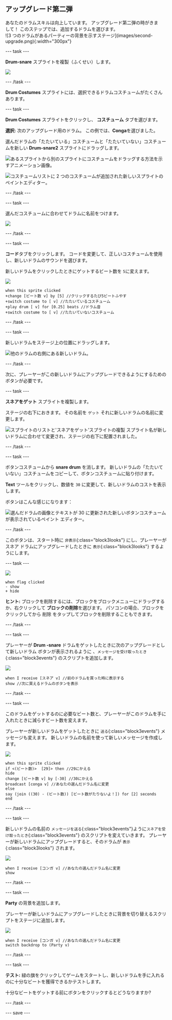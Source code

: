## アップグレード第二弾

<div style="display: flex; flex-wrap: wrap">
<div style="flex-basis: 200px; flex-grow: 1; margin-right: 15px;">
あなたのドラムスキルは向上しています。 アップグレード第二弾の時がきまして！ このステップでは、追加するドラムを選びます。
</div>
<div>
![3 つのドラムがあるパーティーの背景を示すステージ](images/second-upgrade.png){:width="300px"}
</div>
</div>

--- task ---

**Drum-snare** スプライトを複製（ふくせい）します。

![](images/duplicate-snare-drum.png)

--- /task ---

**Drum Costumes** スプライトには、選択できるドラムコスチュームがたくさんあります。

--- task ---

**Drum Costumes** スプライトをクリックし、 **コスチューム** タブを選びます。

**選択:** 次のアップグレード用のドラム。 この例では、**Conga**を選びました。

選んだドラムの「たたいている」コスチュームと「たたいていない」コスチュームを新しい **Drum-snare2** スプライトにドラッグします。

![あるスプライトから別のスプライトにコスチュームをドラッグする方法を示すアニメーション画像。](images/drag-costumes.gif)

![コスチュームリストに 2 つのコスチュームが追加された新しいスプライトのペイントエディター。](images/drum-3-costumes.png)

--- /task ---

--- task ---

選んだコスチュームに合わせてドラムに名前をつけます。

![](images/drum-3-named.png)

--- /task ---

--- task ---

**コード**タブをクリックします。 コードを変更して、正しいコスチュームを使用し、新しいドラムのサウンドを選びます。

新しいドラムをクリックしたときにゲットするビート数を `5`に変えます。

![](images/drum-3-icon.png)

```blocks3
when this sprite clicked
+change [ビート数 v] by [5] //クリックするたび5ビートふやす
+switch costume to [ v] //たたいているコスチューム
+play drum [ v] for [0.25] beats //ドラム音
+switch costume to [ v] //たたいていないコスチューム
```

--- /task ---

--- task ---

新しいドラムをステージ上の位置にドラッグします。

![他のドラムの右側にある新しいドラム。](images/drum-3-positioned.png)

--- /task ---

次に、プレーヤーがこの新しいドラムにアップグレードできるようにするためのボタンが必要です。

--- task ---

**スネアをゲット** スプライトを複製します。

ステージの右下におきます。 その名前を `ゲット` それに新しいドラムの名前に変更します。

![スプライトのリストと'スネアをゲット’スプライトの複製 スプライト名が新しいドラムに合わせて変更され、ステージの右下に配置されました。](images/get-drum-3.png)

--- /task ---

--- task ---

ボタンコスチュームから **snare drum** を消します。 新しいドラムの「たたいていない」コスチュームをコピーして、ボタンコスチュームに貼り付けます。

**Text** ツールをクリックし、数値を `30` に変更して、新しいドラムのコストを表示します。

ボタンはこんな感じになります：

![選んだドラムの画像とテキストが 30 に更新された新しいボタンコスチュームが表示されているペイント エディター。](images/get-drum-copy.png)

--- /task ---


このボタンは、スタート時に `非表示`{:class="block3looks"} にし、プレーヤーがスネア ドラムにアップグレードしたときに `表示`{:class="block3looks"} するようにします。

--- task ---

![](images/get-drum-3-icon.png)

```blocks3
when flag clicked
- show
+ hide
```

**ヒント:** ブロックを削除するには、ブロックをブロックメニューにドラッグするか、右クリックして **ブロックの削除**を選びます。 パソコンの場合、ブロックをクリックしてから <kbd>削除</kbd> をタップしてブロックを削除することもできます。

--- /task ---

--- task ---

プレーヤーが **Drum -snare** ドラムをゲットしたときに次のアップグレードとして新しいドラム ボタンが表示されるように 、`メッセージを受け取ったとき`{:class="block3events"} のスクリプトを追加します。

![](images/get-drum-3-icon.png)

```blocks3
when I receive [スネア v] //前のドラムを買った時に表示する
show //次に買えるドラムのボタンを表示
```

--- /task ---

--- task ---

このドラムをゲットするのに必要なビート数と、プレーヤーがこのドラムを手に入れたときに減らすビート数を変えます。

プレーヤーが新しいドラムをゲットしたときに `送る`{:class="block3events"} メッセージも変えます。 新しいドラムの名前を使って新しいメッセージを作成します。

![](images/get-drum-3-icon.png)

```blocks3
when this sprite clicked
if <(ビート数)>  [29]> then //29にかえる
hide
change [ビート数 v] by [-30] //30にかえる
broadcast [conga v] //あなたの選んだドラム名に変更
else
say (join ((30) - (ビート数)) [ビート数がたりないよ！]) for [2] seconds
end
```

--- /task ---

--- task ---

新しいドラムの名前の `メッセージを送る`{:class="block3events"}ように`スネアを受け取ったとき`{:class="block3events"} のスクリプトを変えていきます。 プレーヤーが新しいドラムにアップグレードすると、そのドラムが `表示`{:class="block3looks"} されます。

![](images/drum-3-icon.png)

```blocks3
when I receive [コンガ v] //あなたの選んだドラム名に変更
show
```

--- /task ---

--- task ---

**Party** の背景を追加します。

プレーヤーが新しいドラムにアップグレードしたときに背景を切り替えるスクリプトをステージに追加します。

![](images/stage-icon.png)

```blocks3
when I receive [コンガ v] //あなたの選んだドラム名に変更
switch backdrop to (Party v)
```

--- /task ---

--- task ---

**テスト:** 緑の旗をクリックしてゲームをスタートし、新しいドラムを手に入れるのに十分なビートを獲得できるかテストします。

十分なビートをゲットする前にボタンをクリックするとどうなりますか?

--- /task ---

--- save ---
